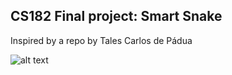 ## CS182 Final project: Smart Snake
Inspired by a repo by Tales Carlos de Pádua

![alt text](https://media.giphy.com/media/fCTsyvEl10rWOMzOiP/giphy.gif)

